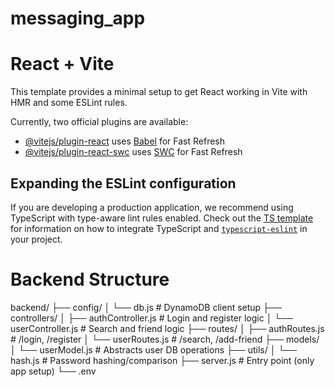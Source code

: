 # messaging_app

# React + Vite

This template provides a minimal setup to get React working in Vite with HMR and some ESLint rules.

Currently, two official plugins are available:

- [@vitejs/plugin-react](https://github.com/vitejs/vite-plugin-react/blob/main/packages/plugin-react) uses [Babel](https://babeljs.io/) for Fast Refresh
- [@vitejs/plugin-react-swc](https://github.com/vitejs/vite-plugin-react/blob/main/packages/plugin-react-swc) uses [SWC](https://swc.rs/) for Fast Refresh

## Expanding the ESLint configuration

If you are developing a production application, we recommend using TypeScript with type-aware lint rules enabled. Check out the [TS template](https://github.com/vitejs/vite/tree/main/packages/create-vite/template-react-ts) for information on how to integrate TypeScript and [`typescript-eslint`](https://typescript-eslint.io) in your project.

# Backend Structure

backend/
├── config/
│ └── db.js # DynamoDB client setup
├── controllers/
│ ├── authController.js # Login and register logic
│ └── userController.js # Search and friend logic
├── routes/
│ ├── authRoutes.js # /login, /register
│ └── userRoutes.js # /search, /add-friend
├── models/
│ └── userModel.js # Abstracts user DB operations
├── utils/
│ └── hash.js # Password hashing/comparison
├── server.js # Entry point (only app setup)
└── .env
